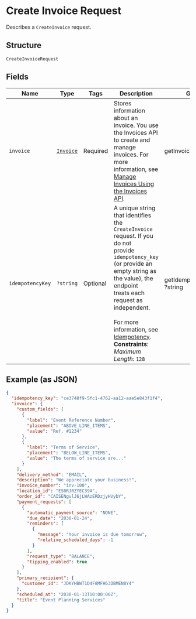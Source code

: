 
# Create Invoice Request

Describes a `CreateInvoice` request.

## Structure

`CreateInvoiceRequest`

## Fields

| Name | Type | Tags | Description | Getter | Setter |
|  --- | --- | --- | --- | --- | --- |
| `invoice` | [`Invoice`](/doc/models/invoice.md) | Required | Stores information about an invoice. You use the Invoices API to create and manage<br>invoices. For more information, see [Manage Invoices Using the Invoices API](https://developer.squareup.com/docs/invoices-api/overview). | getInvoice(): Invoice | setInvoice(Invoice invoice): void |
| `idempotencyKey` | `?string` | Optional | A unique string that identifies the `CreateInvoice` request. If you do not<br>provide `idempotency_key` (or provide an empty string as the value), the endpoint<br>treats each request as independent.<br><br>For more information, see [Idempotency](https://developer.squareup.com/docs/working-with-apis/idempotency).<br>**Constraints**: *Maximum Length*: `128` | getIdempotencyKey(): ?string | setIdempotencyKey(?string idempotencyKey): void |

## Example (as JSON)

```json
{
  "idempotency_key": "ce3748f9-5fc1-4762-aa12-aae5e843f1f4",
  "invoice": {
    "custom_fields": [
      {
        "label": "Event Reference Number",
        "placement": "ABOVE_LINE_ITEMS",
        "value": "Ref. #1234"
      },
      {
        "label": "Terms of Service",
        "placement": "BELOW_LINE_ITEMS",
        "value": "The terms of service are..."
      }
    ],
    "delivery_method": "EMAIL",
    "description": "We appreciate your business!",
    "invoice_number": "inv-100",
    "location_id": "ES0RJRZYEC39A",
    "order_id": "CAISENgvlJ6jLWAzERDzjyHVybY",
    "payment_requests": [
      {
        "automatic_payment_source": "NONE",
        "due_date": "2030-01-24",
        "reminders": [
          {
            "message": "Your invoice is due tomorrow",
            "relative_scheduled_days": -1
          }
        ],
        "request_type": "BALANCE",
        "tipping_enabled": true
      }
    ],
    "primary_recipient": {
      "customer_id": "JDKYHBWT1D4F8MFH63DBMEN8Y4"
    },
    "scheduled_at": "2030-01-13T10:00:00Z",
    "title": "Event Planning Services"
  }
}
```

